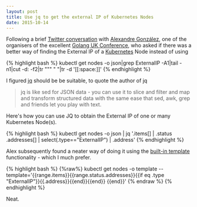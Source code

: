 ```yaml
---
layout: post
title: Use jq to get the external IP of Kubernetes Nodes
date: 2015-10-14
---
```


Following a brief [Twitter conversation][1] with [Alexandre González][2], one of the organisers of the excellent [Golang UK Conference][3], who asked if there was a better way of finding the External IP of a [Kubernetes][4] Node instead of using

{% highlight bash %}
    kubectl get nodes -o json|grep ExternalIP -A1|tail -n1|cut -d: -f2|tr "\"" " "|tr -d '[[:space:]]'
{% endhighlight %}

I figured [jq][5] should be be suitable, to quote the author of jq

> jq is like sed for JSON data - you can use it to slice and filter and map and transform structured data with the same ease that sed, awk, grep and friends let you play with text.

Here's how you can use JQ to obtain the External IP of one or many Kubernetes Node(s).

{% highlight bash %}
    kubectl get nodes -o json | jq '.items[] | .status .addresses[] | select(.type=="ExternalIP") | .address' 
{% endhighlight %}

Alex subsequently found a neater way of doing it using the [built-in template][6] functionality - which I much prefer.

{% highlight bash %}
    {%raw%}
    kubectl get nodes -o template --template='{{range.items}}{{range.status.addresses}}{{if eq .type "ExternalIP"}}{{.address}}{{end}}{{end}} {{end}}' 
    {% endraw %}
{% endhighlight %}

Neat.

[1]: https://twitter.com/agonzalezro/status/654349270456369153
[2]: http://agonzalezro.github.io/pages/about.html
[3]: http://golanguk.com
[4]: http://kubernetes.io
[5]: https://stedolan.github.io/jq/
[6]: https://cloud.google.com/container-engine/docs/kubectl/get
